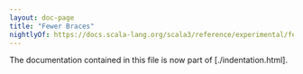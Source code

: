 ```yaml
---
layout: doc-page
title: "Fewer Braces"
nightlyOf: https://docs.scala-lang.org/scala3/reference/experimental/fewer-braces.html
---
```


The documentation contained in this file is now part of [./indentation.html].